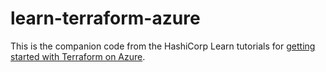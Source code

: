 # learn-terraform-azure

This is the companion code from the HashiCorp Learn tutorials for [getting started with Terraform on Azure](https://learn.hashicorp.com/collections/terraform/azure-get-started).
